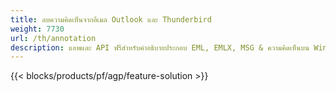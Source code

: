 ```yaml
---
title: ลบความคิดเห็นจากอีเมล Outlook และ Thunderbird
weight: 7730
url: /th/annotation
description: แอพและ API ฟรีสำหรับคำอธิบายประกอบ EML, EMLX, MSG & ความคิดเห็นบน Windows, Linux & macOS
---
```


{{< blocks/products/pf/agp/feature-solution >}} 

